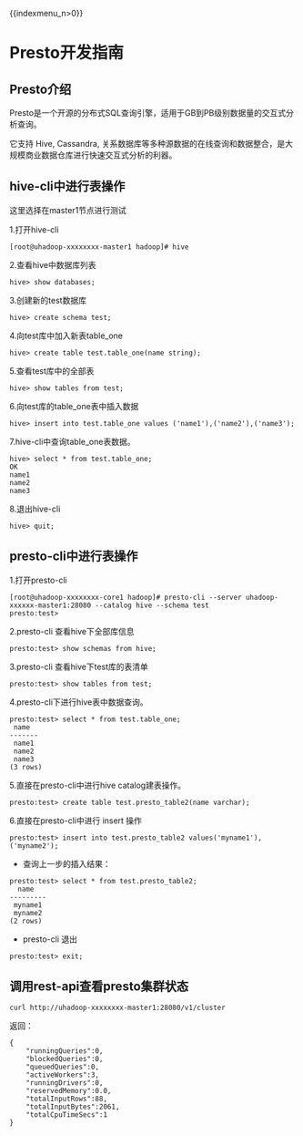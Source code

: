 {{indexmenu_n>0}}

# Presto开发指南

## Presto介绍

Presto是一个开源的分布式SQL查询引擎，适用于GB到PB级别数据量的交互式分析查询。

它支持 Hive, Cassandra, 关系数据库等多种源数据的在线查询和数据整合，是大规模商业数据仓库进行快速交互式分析的利器。

## hive-cli中进行表操作

这里选择在master1节点进行测试

1.打开hive-cli

```
[root@uhadoop-xxxxxxxx-master1 hadoop]# hive
```

2.查看hive中数据库列表

```
hive> show databases;
```

3.创建新的test数据库

```
hive> create schema test;
```

4.向test库中加入新表table\_one

```
hive> create table test.table_one(name string);
```

5.查看test库中的全部表

```
hive> show tables from test;
```

6.向test库的table\_one表中插入数据

```
hive> insert into test.table_one values ('name1'),('name2'),('name3');
```

7.hive-cli中查询table\_one表数据。

```
hive> select * from test.table_one;
OK
name1
name2
name3
```

8.退出hive-cli

```
hive> quit;
```

## presto-cli中进行表操作

1.打开presto-cli

```
[root@uhadoop-xxxxxxxx-core1 hadoop]# presto-cli --server uhadoop-xxxxxx-master1:28080 --catalog hive --schema test
presto:test>
```

2.presto-cli 查看hive下全部库信息

```
presto:test> show schemas from hive;
```

3.presto-cli 查看hive下test库的表清单

```
presto:test> show tables from test;
```

4.presto-cli下进行hive表中数据查询。

```
presto:test> select * from test.table_one;
 name
-------
 name1
 name2
 name3
(3 rows)
```

5.直接在presto-cli中进行hive catalog建表操作。

```
presto:test> create table test.presto_table2(name varchar);
```

6.直接在presto-cli中进行 insert 操作

```
presto:test> insert into test.presto_table2 values('myname1'),('myname2');
```

  - 查询上一步的插入结果：



```
presto:test> select * from test.presto_table2;
  name
---------
 myname1
 myname2
(2 rows)
```

  - presto-cli 退出



```
presto:test> exit;
```

## 调用rest-api查看presto集群状态

```
curl http://uhadoop-xxxxxxxx-master1:28080/v1/cluster
```

返回：

```
{
    "runningQueries":0,
    "blockedQueries":0,
    "queuedQueries":0,
    "activeWorkers":3,
    "runningDrivers":0,
    "reservedMemory":0.0,
    "totalInputRows":88,
    "totalInputBytes":2061,
    "totalCpuTimeSecs":1
}
```
